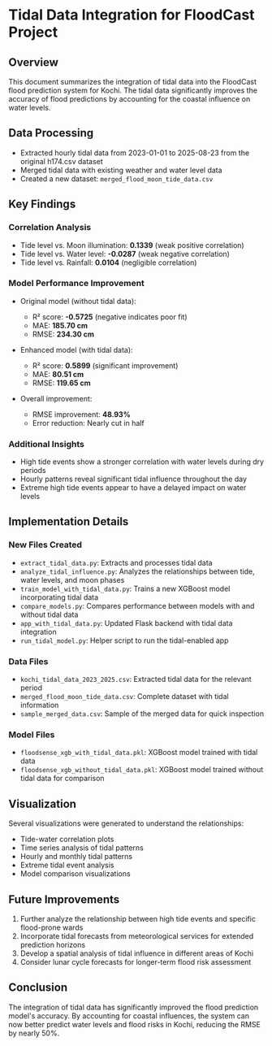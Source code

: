 # Tidal Data Integration for FloodCast Project

## Overview
This document summarizes the integration of tidal data into the FloodCast flood prediction system for Kochi. The tidal data significantly improves the accuracy of flood predictions by accounting for the coastal influence on water levels.

## Data Processing
- Extracted hourly tidal data from 2023-01-01 to 2025-08-23 from the original h174.csv dataset
- Merged tidal data with existing weather and water level data
- Created a new dataset: `merged_flood_moon_tide_data.csv`

## Key Findings

### Correlation Analysis
- Tide level vs. Moon illumination: **0.1339** (weak positive correlation)
- Tide level vs. Water level: **-0.0287** (weak negative correlation)
- Tide level vs. Rainfall: **0.0104** (negligible correlation)

### Model Performance Improvement
- Original model (without tidal data):
  - R² score: **-0.5725** (negative indicates poor fit)
  - MAE: **185.70 cm**
  - RMSE: **234.30 cm**

- Enhanced model (with tidal data):
  - R² score: **0.5899** (significant improvement)
  - MAE: **80.51 cm**
  - RMSE: **119.65 cm**

- Overall improvement:
  - RMSE improvement: **48.93%**
  - Error reduction: Nearly cut in half

### Additional Insights
- High tide events show a stronger correlation with water levels during dry periods
- Hourly patterns reveal significant tidal influence throughout the day
- Extreme high tide events appear to have a delayed impact on water levels

## Implementation Details

### New Files Created
- `extract_tidal_data.py`: Extracts and processes tidal data
- `analyze_tidal_influence.py`: Analyzes the relationships between tide, water levels, and moon phases
- `train_model_with_tidal_data.py`: Trains a new XGBoost model incorporating tidal data
- `compare_models.py`: Compares performance between models with and without tidal data
- `app_with_tidal_data.py`: Updated Flask backend with tidal data integration
- `run_tidal_model.py`: Helper script to run the tidal-enabled app

### Data Files
- `kochi_tidal_data_2023_2025.csv`: Extracted tidal data for the relevant period
- `merged_flood_moon_tide_data.csv`: Complete dataset with tidal information
- `sample_merged_data.csv`: Sample of the merged data for quick inspection

### Model Files
- `floodsense_xgb_with_tidal_data.pkl`: XGBoost model trained with tidal data
- `floodsense_xgb_without_tidal_data.pkl`: XGBoost model trained without tidal data for comparison

## Visualization
Several visualizations were generated to understand the relationships:
- Tide-water correlation plots
- Time series analysis of tidal patterns
- Hourly and monthly tidal patterns
- Extreme tidal event analysis
- Model comparison visualizations

## Future Improvements
1. Further analyze the relationship between high tide events and specific flood-prone wards
2. Incorporate tidal forecasts from meteorological services for extended prediction horizons
3. Develop a spatial analysis of tidal influence in different areas of Kochi
4. Consider lunar cycle forecasts for longer-term flood risk assessment

## Conclusion
The integration of tidal data has significantly improved the flood prediction model's accuracy. By accounting for coastal influences, the system can now better predict water levels and flood risks in Kochi, reducing the RMSE by nearly 50%.
